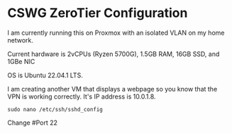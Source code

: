 # CSWG ZeroTier Configuration

I am currently running this on Proxmox with an isolated VLAN on my home network.

Current hardware is 2vCPUs (Ryzen 5700G), 1.5GB RAM, 16GB SSD, and 1GBe NIC

OS is Ubuntu 22.04.1 LTS.

I am creating another VM that displays a webpage so you know that the VPN is working correctly. It's IP address is 10.0.1.8.

    sudo nano /etc/ssh/sshd_config
    
Change #Port 22
